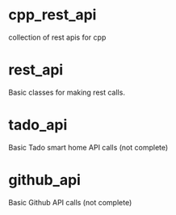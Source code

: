 # cpp_rest_api
collection of rest apis for cpp

# rest_api
Basic classes for making rest calls.

# tado_api
Basic Tado smart home API calls (not complete)

# github_api
Basic Github API calls (not complete)
